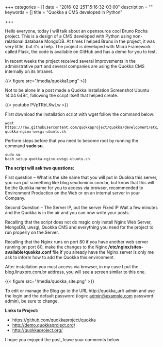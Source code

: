 +++
categories = []
date = "2016-02-25T15:16:32-03:00"
description = ""
keywords = []
title = "Quokka a CMS developed in Python"

+++



Hello everyone, today I will talk about an opensource cool Bruno Rocha project.
This is a design of a CMS developed with Python using non-relational database MongoDB.
At times I helped Bruno in the project, it was very little, but it's a help.
The project is developed with Micro Framework called Flask, the code is available on GitHub and has a demo for you to test.

In recent weeks the project received several improvements in the administrative part and several companies are using the Quokka CMS internally on its Intranet.

{{< figure src="/media/quokka1.png" >}}

Not to be alone in a post made a Quokka installation Screenshot Ubuntu 14.04 64Bit, following the script itself that helped create.

{{< youtube PVpTRbLKwLw >}}


First download the installation script with wget follow the command below:

```
wget https://raw.githubusercontent.com/quokkaproject/quokka/development/etc/scripts/setup-quokka-nginx-uwsgi-ubuntu.sh
```

Perform steps before that you need to become root by running the command **sudo su**. 

```
sudo su
bash setup-quokka-nginx-uwsgi-ubuntu.sh
```


**The script will ask two questions:**

First question – What is the site name that you will put in Quokka this server, you can put something like blog.seudominio.com.br, but know that this will be the Quokka name for you to access via browser, recommended to Environment Production on the Web or on an internal server in your Company.

Second Question – The Server IP, put the server Fixed IP
Wait a few minutes and the Quokka is in the air and you can now write your posts.

Recalling that the script does not do magic only install Nginx Web Server, MongoDB, uwsgi, Quokka CMS and everything you need for the project to run properly on the Server.

Recalling that the Nginx runs on port 80 if you have another web server running on port 80, make the changes to the Nginx **/etc/nginx/sites-available/quokka.conf** file if you already have the Nginx server is only me ask to inform how to add the Quokka this environment.

After installation you must access via browser, in my case I put the blog.linuxpro.com.br address, you will see a screen similar to this one. 

{{< figure src="/media/quokka_site.png" >}}

To edit or manage the Blog go to the URL http://quokka_url/ admin and use the login and the default password (login: admin@example.com password: admin), be sure to change.

**Links to Project:**

- https://github.com/quokkaproject/quokka
- http://demo.quokkaproject.org/
- http://quokkaproject.org/ 

I hope you enjoyed the post, leave your comments below
